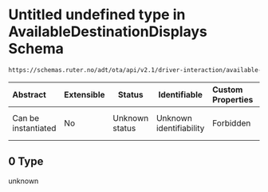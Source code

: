 # Untitled undefined type in AvailableDestinationDisplays Schema

```txt
https://schemas.ruter.no/adt/ota/api/v2.1/driver-interaction/available-destination-displays.json#/examples/0/availableDestinationDisplays/0
```




| Abstract            | Extensible | Status         | Identifiable            | Custom Properties | Additional Properties | Access Restrictions | Defined In                                                                                                                          |
| :------------------ | ---------- | -------------- | ----------------------- | :---------------- | --------------------- | ------------------- | ----------------------------------------------------------------------------------------------------------------------------------- |
| Can be instantiated | No         | Unknown status | Unknown identifiability | Forbidden         | Allowed               | none                | [available-destination-displays.json\*](../../schema/driver-interaction/available-destination-displays.json "open original schema") |

## 0 Type

unknown
